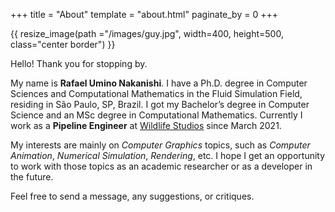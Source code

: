 +++
title = "About"
template = "about.html"
paginate_by = 0
+++

{{ resize_image(path ="/images/guy.jpg", width=400, height=500, class="center border") }}

Hello! Thank you for stopping by.

My name is **Rafael Umino Nakanishi**. I have a Ph.D. degree in Computer Sciences and Computational Mathematics in the Fluid Simulation Field, residing in São Paulo, SP, Brazil. I got my Bachelor’s degree in Computer Science and an MSc degree in Computational Mathematics. Currently I work as a **Pipeline Engineer** at [Wildlife Studios](https://wildlifestudios.com/) since March 2021.

My interests are mainly on *Computer Graphics* topics, such as *Computer Animation*, *Numerical Simulation*, *Rendering*, etc. I hope I get an opportunity to work with those topics as an academic researcher or as a developer in the future.

Feel free to send a message, any suggestions, or critiques.